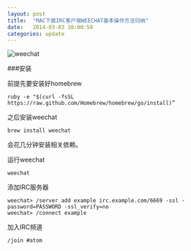 ```yaml
---
layout: post
title:  "MAC下面IRC客户端WEECHAT基本操作方法归纳"
date:   2014-03-03 10:00:58
categories: update
---
```


![weechat](http://jakeauyeung.qiniudn.com/weechat.png)

###安装

前提先要安装好homebrew

```
ruby -e "$(curl -fsSL https://raw.github.com/Homebrew/homebrew/go/install)”
```
之后安装weechat

```
brew install weechat
```

会花几分钟安装相关依赖。

运行weechat

```
weechat
```

添加IRC服务器

```
weechat> /server add example irc.example.com/6669 -ssl -password=PASSWORD -ssl_verify=no
weechat> /connect example
```
加入IRC频道

```
/join #atom
```
